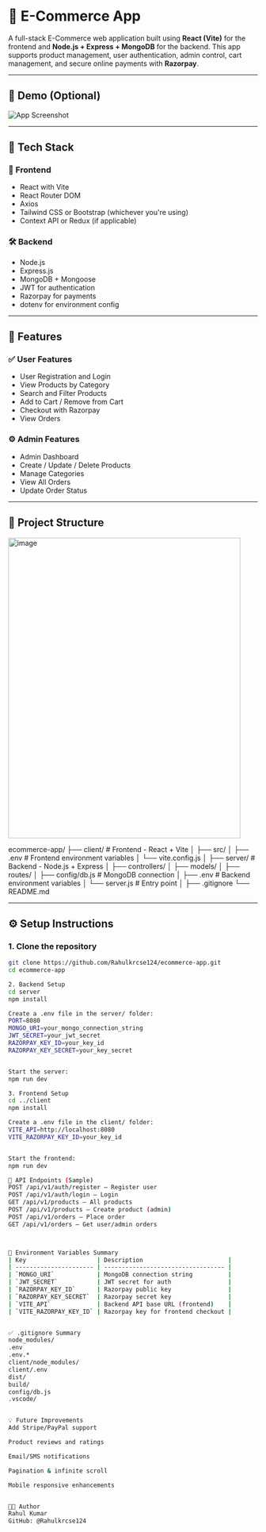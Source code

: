 # 🛒 E-Commerce App

A full-stack E-Commerce web application built using **React (Vite)** for the frontend and **Node.js + Express + MongoDB** for the backend. This app supports product management, user authentication, admin control, cart management, and secure online payments with **Razorpay**.

---

## 📸 Demo (Optional)

<!-- Replace with your live link or screenshot -->
![App Screenshot](./screenshot.png)

---

## 🚀 Tech Stack

### 🔧 Frontend
- React with Vite
- React Router DOM
- Axios
- Tailwind CSS or Bootstrap (whichever you're using)
- Context API or Redux (if applicable)

### 🛠 Backend
- Node.js
- Express.js
- MongoDB + Mongoose
- JWT for authentication
- Razorpay for payments
- dotenv for environment config

---

## 🎯 Features

### ✅ User Features
- User Registration and Login
- View Products by Category
- Search and Filter Products
- Add to Cart / Remove from Cart
- Checkout with Razorpay
- View Orders

### ⚙️ Admin Features
- Admin Dashboard
- Create / Update / Delete Products
- Manage Categories
- View All Orders
- Update Order Status

---

## 📁 Project Structure
<img width="469" height="606" alt="image" src="https://github.com/user-attachments/assets/3dd7412e-9cf3-4e10-9d12-cfa792604ada" />

ecommerce-app/
├── client/ # Frontend - React + Vite
│ ├── src/
│ ├── .env # Frontend environment variables
│ └── vite.config.js
│
├── server/ # Backend - Node.js + Express
│ ├── controllers/
│ ├── models/
│ ├── routes/
│ ├── config/db.js # MongoDB connection
│ ├── .env # Backend environment variables
│ └── server.js # Entry point
│
├── .gitignore
└── README.md



---

## ⚙️ Setup Instructions

### 1. Clone the repository

```bash
git clone https://github.com/Rahulkrcse124/ecommerce-app.git
cd ecommerce-app

2. Backend Setup
cd server
npm install

Create a .env file in the server/ folder:
PORT=8080
MONGO_URI=your_mongo_connection_string
JWT_SECRET=your_jwt_secret
RAZORPAY_KEY_ID=your_key_id
RAZORPAY_KEY_SECRET=your_key_secret


Start the server:
npm run dev

3. Frontend Setup
cd ../client
npm install

Create a .env file in the client/ folder:
VITE_API=http://localhost:8080
VITE_RAZORPAY_KEY_ID=your_key_id


Start the frontend:
npm run dev

🧪 API Endpoints (Sample)
POST /api/v1/auth/register – Register user
POST /api/v1/auth/login – Login
GET /api/v1/products – All products
POST /api/v1/products – Create product (admin)
POST /api/v1/orders – Place order
GET /api/v1/orders – Get user/admin orders



🧾 Environment Variables Summary
| Key                    | Description                        |
| ---------------------- | ---------------------------------- |
| `MONGO_URI`            | MongoDB connection string          |
| `JWT_SECRET`           | JWT secret for auth                |
| `RAZORPAY_KEY_ID`      | Razorpay public key                |
| `RAZORPAY_KEY_SECRET`  | Razorpay secret key                |
| `VITE_API`             | Backend API base URL (frontend)    |
| `VITE_RAZORPAY_KEY_ID` | Razorpay key for frontend checkout |


✅ .gitignore Summary
node_modules/
.env
.env.*
client/node_modules/
client/.env
dist/
build/
config/db.js
.vscode/


💡 Future Improvements
Add Stripe/PayPal support

Product reviews and ratings

Email/SMS notifications

Pagination & infinite scroll

Mobile responsive enhancements


👨‍💻 Author
Rahul Kumar
GitHub: @Rahulkrcse124
